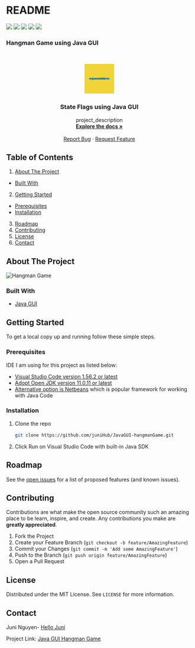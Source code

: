 # README

[![](https://img.shields.io/github/contributors/juniHub/JavaGUI-hangmanGame.svg?style=for-the-badge)](https://github.com/juniHub/JavaGUI-hangmanGame/graphs/contributors) [![](https://img.shields.io/github/forks/juniHub/JavaGUI-hangmanGame.svg?style=for-the-badge)](https://github.com/juniHub/JavaGUI-hangmanGame/network/members) [![](https://img.shields.io/github/stars/juniHub/JavaGUI-hangmanGame.svg?style=for-the-badge)](https://github.comjuniHub/JavaGUI-hangmanGame/stargazers) [![](https://img.shields.io/github/issues/juniHub/JavaGUI-hangmanGame.svg?style=for-the-badge)](https://github.com/gjuniHub/JavaGUI-hangmanGame/issues) [![](https://img.shields.io/github/license/juniHub/JavaGUI-hangmanGame.svg?style=for-the-badge)](https://github.com/juniHub/JavaGUI-hangmanGame/blob/master/LICENSE.txt)

### Hangman Game using Java GUI


<!-- PROJECT LOGO -->
<br />
<p align="center">
  <a href="https://github.com/juniHub/JavaGUI-hangmanGame">
    <img src="logo.png" alt="Logo" width="80" height="80">
  </a>

  <h3 align="center">State Flags using Java GUI</h3>

  <p align="center">
    project_description
    <br />
    <a href="https://github.com/juniHub/JavaGUI-hangmanGame"><strong>Explore the docs »</strong></a>
    <br />
    <br />
    <a href="https://github.com/juniHub/JavaGUI-hangmanGame/issues">Report Bug</a>
    ·
    <a href="https://github.com/juniHub/JavaGUI-hangmanGame/issues">Request Feature</a>
  </p>
</p>

 
## Table of Contents

1.  [About The Project](./#about-the-project)
   * [Built With](./#built-with)
2.  [Getting Started](./#getting-started)
   * [Prerequisites](./#prerequisites)
   * [Installation](./#installation)
3. [Roadmap](./#roadmap)
4. [Contributing](./#contributing)
5. [License](./#license)
6. [Contact](./#contact)

## About The Project

![Hangman Game](https://res.cloudinary.com/dafolrlpj/image/upload/v1621682773/gallery/mx7ulz7bi4nktkrirpgu.png)

### Built With

* [Java GUI](https://docs.oracle.com/javase/tutorial/uiswing/)

## Getting Started

To get a local copy up and running follow these simple steps.

### Prerequisites

IDE I am using for this project as listed below:

* [Visual Studio Code version 1.56.2 or latest](https://code.visualstudio.com)
* [Adopt Open JDK version 11.0.11 or latest](https://adoptopenjdk.net/index.html)
* [Alternative option is Netbeans](https://netbeans.apache.org) which is popular framework for working with Java Code

### Installation

1. Clone the repo

   ```bash
   git clone https://github.com/juniHub/JavaGUI-hangmanGame.git
   ```

2. Click Run on Visual Studio Code with built-in Java SDK

## Roadmap

See the [open issues](https://github.com/juniHub/JavaGUI-hangmanGame/issues) for a list of proposed features \(and known issues\).

## Contributing

Contributions are what make the open source community such an amazing place to be learn, inspire, and create. Any contributions you make are **greatly appreciated**.

1. Fork the Project
2. Create your Feature Branch \(`git checkout -b feature/AmazingFeature`\)
3. Commit your Changes \(`git commit -m 'Add some AmazingFeature'`\)
4. Push to the Branch \(`git push origin feature/AmazingFeature`\)
5. Open a Pull Request

## License

Distributed under the MIT License. See `LICENSE` for more information.

## Contact

Juni Nguyen- [Hello Juni](mailto:hellojuninguyen@gmail.com)

Project Link: [Java GUI Hangman Game](https://github.com/juniHub/JavaGUI-hangmanGame)

